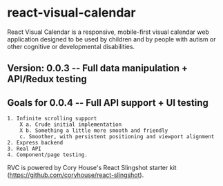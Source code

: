 # react-visual-calendar

React Visual Calendar is a responsive, mobile-first visual calendar web application designed to be used by children and by people with autism or other cognitive or developmental disabilities.

## Version: 0.0.3 -- Full data manipulation + API/Redux testing

## Goals for 0.0.4 -- Full API support + UI testing

    1. Infinite scrolling support
        X a. Crude initial implementation
        X b. Something a little more smooth and friendly
        c. Smoother, with persistent positioning and viewport alignment
    2. Express backend
    3. Real API
    4. Component/page testing.


RVC is powered by Cory House's React Slingshot starter kit (https://github.com/coryhouse/react-slingshot).

